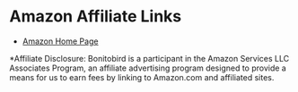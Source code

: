 # Amazon Affiliate Links
- [Amazon Home Page](https://amzn.to/31ypNWk)


\*Affiliate Disclosure:
Bonitobird is a participant in the Amazon Services LLC Associates Program, an affiliate advertising program designed to provide a means for us to earn fees by linking to Amazon.com and affiliated sites.
